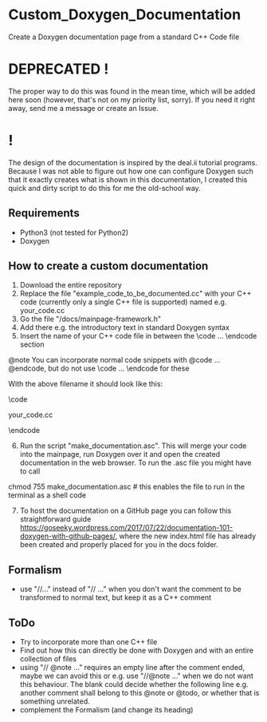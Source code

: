 # Custom_Doxygen_Documentation
Create a Doxygen documentation page from a standard C++ Code file

# DEPRECATED !
The proper way to do this was found in the mean time, which will be added here soon (however, that's not on my priority list, sorry). If you need it right away, send me a message or create an Issue.
# !

The design of the documentation is inspired by the deal.ii tutorial programs. Because I was not able to figure out how one can configure Doxygen such that it exactly creates  what is shown in this documentation, I created this quick and dirty script to do this for me the old-school way.

## Requirements
- Python3 (not tested for Python2)
- Doxygen

## How to create a custom documentation
1. Download the entire repository
2. Replace the file "example_code_to_be_documented.cc" with your C++ code (currently only a single C++ file is supported) named e.g. your_code.cc
3. Go the file "/docs/mainpage-framework.h"
4. Add there e.g. the introductory text in standard Doxygen syntax
5. Insert the name of your C++ code file in between the \code ... \endcode section

@note You can incorporate normal code snippets with @code ... @endcode, but do not use \code ... \endcode for these

With the above filename it should look like this:

\code

your_code.cc

\endcode

6. Run the script "make_documentation.asc". This will merge your code into the mainpage, run Doxygen over it and open the created documentation in the web browser. To run the .asc file you might have to call

chmod 755 make_documentation.asc # this enables the file to run in the terminal as a shell code

7. To host the documentation on a GitHub page you can follow this straightforward guide https://goseeky.wordpress.com/2017/07/22/documentation-101-doxygen-with-github-pages/, where the new index.html file has already been created and properly placed for you in the docs folder.

## Formalism
- use "//..." instead of "// ..." when you don't want the comment to be transformed to normal text, but keep it as a C++ comment


## ToDo
- Try to incorporate more than one C++ file
- Find out how this can directly be done with Doxygen and with an entire collection of files
- using "// @note ..." requires an empty line after the comment ended, maybe we can avoid this or e.g. use "//@note ..." when we do not want this behaviour. The blank could decide whether the following line e.g. another comment shall belong to this @note or @todo, or whether that is something unrelated.
- complement the Formalism (and change its heading)

